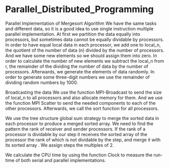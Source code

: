 # Parallel_Distributed_Programming
Parallel Implementation of Mergesort Algorithm 
We have the same tasks and different data, so it is a good idea to use single instruction multiple parallel implementation. At first we partition the data equally into processors, but sometimes data cannot be equally dividable by processors. In order to have equal local data in each processor, we add one to local_n, the quotient of the number of data (n) divided by the number of processors. And we have some new elements so we should assign them into zero. In order to calculate the number of new elements we subtract the local_n  from r, the remainder of the dividing the number of data by the number of processors. Afterwards, we generate the elements of data randomly. In order to generate some three-digit numbers we use the remainder of dividing random numbers by 1000. 

Broadcasting the data 
We use the function MPI-Broadcast to send the size of local_n to all processors and also allocate memory for them. And we use the function MPI Scatter to send the needed components to each of the other processors.
Afterwards, we call the sort function for all processors.

We use the tree structure global sum strategy to merge the sorted data in each processor to produce a merged sorted array. 
We need to find the pattern the rank of receiver and sender processors. If the rank of a processor is dividable by our step it receives the sorted array of the processor the rank of which is not dividable by the step, and merge it with its sorted array . We assign steps the multiples of 2. 

We calculate the CPU time by using the function Clock to measure the run-time of both serial and parallel implementations.    
